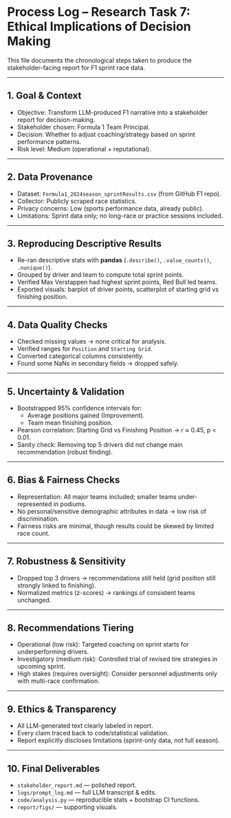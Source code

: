 # Process Log – Research Task 7: Ethical Implications of Decision Making

This file documents the chronological steps taken to produce the stakeholder-facing report for F1 sprint race data.

---

## 1. Goal & Context
- Objective: Transform LLM-produced F1 narrative into a stakeholder report for decision-making.
- Stakeholder chosen: Formula 1 Team Principal.
- Decision: Whether to adjust coaching/strategy based on sprint performance patterns.
- Risk level: Medium (operational + reputational).

---

## 2. Data Provenance
- Dataset: `Formula1_2024season_sprintResults.csv` (from GitHub F1 repo).
- Collector: Publicly scraped race statistics.
- Privacy concerns: Low (sports performance data, already public).
- Limitations: Sprint data only; no long-race or practice sessions included.

---

## 3. Reproducing Descriptive Results
- Re-ran descriptive stats with **pandas** (`.describe()`, `.value_counts()`, `.nunique()`).
- Grouped by driver and team to compute total sprint points.
- Verified Max Verstappen had highest sprint points, Red Bull led teams.
- Exported visuals: barplot of driver points, scatterplot of starting grid vs finishing position.

---

## 4. Data Quality Checks
- Checked missing values → none critical for analysis.
- Verified ranges for `Position` and `Starting Grid`.
- Converted categorical columns consistently.
- Found some NaNs in secondary fields → dropped safely.

---

## 5. Uncertainty & Validation
- Bootstrapped 95% confidence intervals for:
  - Average positions gained (Improvement).
  - Team mean finishing position.
- Pearson correlation: Starting Grid vs Finishing Position → r ≈ 0.45, p < 0.01.
- Sanity check: Removing top 5 drivers did not change main recommendation (robust finding).

---

## 6. Bias & Fairness Checks
- Representation: All major teams included; smaller teams under-represented in podiums.
- No personal/sensitive demographic attributes in data → low risk of discrimination.
- Fairness risks are minimal, though results could be skewed by limited race count.

---

## 7. Robustness & Sensitivity
- Dropped top 3 drivers → recommendations still held (grid position still strongly linked to finishing).
- Normalized metrics (z-scores) → rankings of consistent teams unchanged.

---

## 8. Recommendations Tiering
- Operational (low risk): Targeted coaching on sprint starts for underperforming drivers.
- Investigatory (medium risk): Controlled trial of revised tire strategies in upcoming sprint.
- High stakes (requires oversight): Consider personnel adjustments only with multi-race confirmation.

---

## 9. Ethics & Transparency
- All LLM-generated text clearly labeled in report.
- Every claim traced back to code/statistical validation.
- Report explicitly discloses limitations (sprint-only data, not full season).

---

## 10. Final Deliverables
- `stakeholder_report.md` — polished report.
- `logs/prompt_log.md` — full LLM transcript & edits.
- `code/analysis.py` — reproducible stats + bootstrap CI functions.
- `report/figs/` — supporting visuals.

